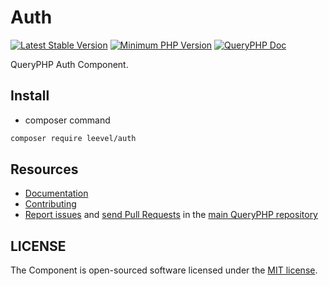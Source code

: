 Auth
=================

[![Latest Stable Version](http://img.shields.io/packagist/v/leevel/auth.svg)](https://packagist.org/packages/leevel/auth)
<a href="https://php.net"><img src="https://img.shields.io/badge/php-%3E%3D%207.4.0-8892BF.svg" alt="Minimum PHP Version"></a>
[![QueryPHP Doc](https://img.shields.io/badge/docs-passing-green.svg?maxAge=2592000)](https://www.queryphp.com/docs/)

QueryPHP Auth Component.

## Install

- composer command

```bash
composer require leevel/auth
```

Resources
---------

  * [Documentation](https://www.queryphp.com/docs/component/auth.html)
  * [Contributing](https://www.queryphp.com/docs/developer/)
  * [Report issues](https://github.com/hunzhiwange/framework/issues) and
    [send Pull Requests](https://github.com/hunzhiwange/framework/pulls)
    in the [main QueryPHP repository](https://github.com/hunzhiwange/framework)

## LICENSE

The Component is open-sourced software licensed under the [MIT license](LICENSE).